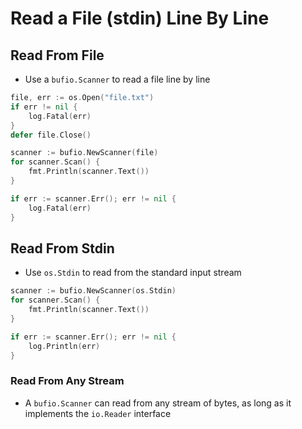 # Read a File (stdin) Line By Line

## Read From File

* Use a `bufio.Scanner` to read a file line by line

```go
file, err := os.Open("file.txt")
if err != nil {
    log.Fatal(err)
}
defer file.Close()

scanner := bufio.NewScanner(file)
for scanner.Scan() {
    fmt.Println(scanner.Text())
}

if err := scanner.Err(); err != nil {
    log.Fatal(err)
}
```

## Read From Stdin

* Use `os.Stdin` to read from the standard input stream

```go
scanner := bufio.NewScanner(os.Stdin)
for scanner.Scan() {
	fmt.Println(scanner.Text())
}

if err := scanner.Err(); err != nil {
	log.Println(err)
}
```

### Read From Any Stream

* A `bufio.Scanner` can read from any stream of bytes, as long as it implements the `io.Reader` interface
